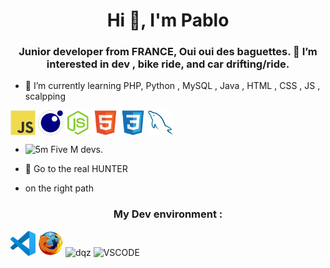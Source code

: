 <h1 align="center">Hi 👋, I'm Pablo </h1>
<h3 align="center">
    Junior developer from FRANCE, Oui oui des baguettes. 👀 I’m interested in dev , bike ride, and car drifting/ride.
</h3>

- 🌱 I’m currently learning PHP, Python , MySQL , Java , HTML , CSS , JS , scalpping

  
 <img src="https://raw.githubusercontent.com/devicons/devicon/master/icons/javascript/javascript-original.svg" alt="javascript" width="40" height="40" align="center"/> <img src="https://raw.githubusercontent.com/devicons/devicon/master/icons/lua/lua-original.svg" alt="lua" width="40" height="40" align="center"/>   <img src="https://raw.githubusercontent.com/devicons/devicon/master/icons/nodejs/nodejs-original.svg" alt="node" width="40" height="40" align="center" />  <img src="https://raw.githubusercontent.com/devicons/devicon/master/icons/html5/html5-original.svg" alt="html5" width="40" height="40" align="center"/> <img src="https://raw.githubusercontent.com/devicons/devicon/master/icons/css3/css3-original.svg" alt="css3" width="40" height="40" align="center"/>  <img src="https://raw.githubusercontent.com/devicons/devicon/master/icons/mysql/mysql-original.svg" alt="mysql" width="40" height="40" align="center"/>
- <img src="https://fivem-vscode.gallerycdn.vsassets.io/extensions/fivem-vscode/fivem-vscode/0.3.1/1641809875370/Microsoft.VisualStudio.Services.Icons.Default" alt="5m" width="40" height="40"/> Five M devs.
  
- 💞️ Go to the real HUNTER
- on the right path

<h3 align="center">My Dev environment :</h3>

  <img src="https://raw.githubusercontent.com/devicons/devicon/master/icons/vscode/vscode-original.svg" alt="VSCODE" width="40" height="40"/>   <img src="https://raw.githubusercontent.com/devicons/devicon/master/icons/firefox/firefox-original.svg" alt="firefox" width="40" height="40"/> <img src="https://upload.wikimedia.org/wikipedia/commons/thumb/a/ab/Apple-logo.png/600px-Apple-logo.png" alt="dqz" width="40" height="40"/>  <img src="https://cdn-icons-png.flaticon.com/512/1076/1076988.png" alt="VSCODE" width="40" height="40"/>

